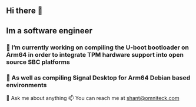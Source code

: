 ## Hi there 👋
## Im a software engineer

### 🔭 I’m currently working on compiling the U-boot bootloader on Arm64 in order to integrate TPM hardware support into open source SBC platforms

### 🔭 As well as compiling Signal Desktop for Arm64 Debian based environments

💬 Ask me about anything
📫 You can reach me at shant@omniteck.com

<!--
**0mniteck/0mniteck** is a ✨ _special_ ✨ repository because its `README.md` (this file) appears on your GitHub profile.

Here are some ideas to get you started:

- 
- 🌱 I’m currently learning ...
- 👯 I’m looking to collaborate on ...
- 🤔 I’m looking for help with ...
- : ...
- 😄 Pronouns: ...
- ⚡ Fun fact: ...
-->
